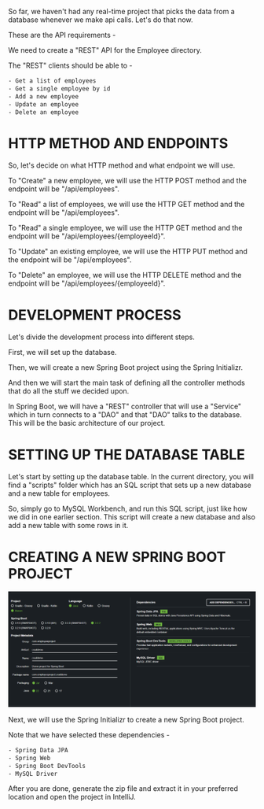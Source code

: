 So far, we haven't had any real-time project that picks the data from a database whenever we make api calls. Let's do that now.

These are the API requirements -

We need to create a "REST" API for the Employee directory.

The "REST" clients should be able to - 

    - Get a list of employees
    - Get a single employee by id
    - Add a new employee
    - Update an employee
    - Delete an employee

# HTTP METHOD AND ENDPOINTS

So, let's decide on what HTTP method and what endpoint we will use.

To "Create" a new employee, we will use the HTTP POST method and the endpoint will be "/api/employees".

To "Read" a list of employees, we will use the HTTP GET method and the endpoint will be "/api/employees".

To "Read" a single employee, we will use the HTTP GET method and the endpoint will be "/api/employees/{employeeId}".

To "Update" an existing employee, we will use the HTTP PUT method and the endpoint will be "/api/employees".

To "Delete" an employee, we will use the HTTP DELETE method and the endpoint will be "/api/employees/{employeeId}".

# DEVELOPMENT PROCESS

Let's divide the development process into different steps.

First, we will set up the database.

Then, we will create a new Spring Boot project using the Spring Initializr.

And then we will start the main task of defining all the controller methods that do all the stuff we decided upon.

In Spring Boot, we will have a "REST" controller that will use a "Service" which in turn connects to a "DAO" and that "DAO" talks to the database. This will be the basic architecture of our project.

# SETTING UP THE DATABASE TABLE

Let's start by setting up the database table. In the current directory, you will find a "scripts" folder which has an SQL script that sets up a new database and a new table for employees.

So, simply go to MySQL Workbench, and run this SQL script, just like how we did in one earlier section. This script will create a new database and also add a new table with some rows in it.

# CREATING A NEW SPRING BOOT PROJECT

![alt text](image-7.png)

Next, we will use the Spring Initializr to create a new Spring Boot project.

Note that we have selected these dependencies - 

    - Spring Data JPA
    - Spring Web
    - Spring Boot DevTools
    - MySQL Driver
  
After you are done, generate the zip file and extract it in your preferred location and open the project in IntelliJ.